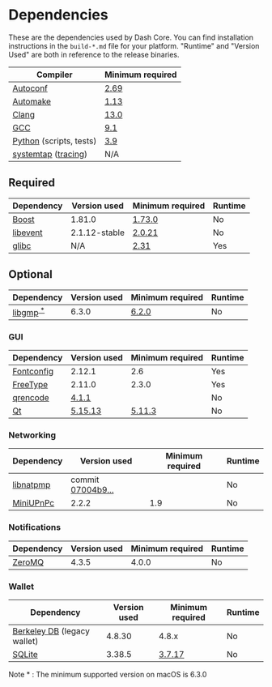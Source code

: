 # Dependencies

These are the dependencies used by Dash Core.
You can find installation instructions in the `build-*.md` file for your platform.
"Runtime" and "Version Used" are both in reference to the release binaries.

| Compiler | Minimum required |
| --- | --- |
| [Autoconf](https://www.gnu.org/software/autoconf/) | [2.69](https://github.com/bitcoin/bitcoin/pull/17769) |
| [Automake](https://www.gnu.org/software/automake/) | [1.13](https://github.com/bitcoin/bitcoin/pull/18290) |
| [Clang](https://clang.llvm.org) | [13.0](https://github.com/bitcoin/bitcoin/pull/28210) |
| [GCC](https://gcc.gnu.org) | [9.1](https://github.com/bitcoin/bitcoin/pull/27662) |
| [Python](https://www.python.org) (scripts, tests) | [3.9](https://github.com/bitcoin/bitcoin/pull/28211) |
| [systemtap](https://sourceware.org/systemtap/) ([tracing](tracing.md))| N/A |

## Required

| Dependency | Version used | Minimum required | Runtime |
| --- | --- | --- | --- |
| [Boost](https://www.boost.org/users/download/) | 1.81.0 | [1.73.0](https://github.com/bitcoin/bitcoin/pull/29066) | No |
| [libevent](https://github.com/libevent/libevent/releases) | 2.1.12-stable | [2.0.21](https://github.com/bitcoin/bitcoin/pull/18676) | No |
| [glibc](https://www.gnu.org/software/libc/) | N/A | [2.31](https://github.com/bitcoin/bitcoin/pull/29987) | Yes |

## Optional

| Dependency | Version used | Minimum required | Runtime |
| --- | --- | --- | --- |
| [libgmp](https://gmplib.org/download/gmp/)<sup>[ \* ](#note1)</sup> | 6.3.0 | [6.2.0](https://github.com/dashpay/bls-signatures/pull/92) | No |

### GUI
| Dependency | Version used | Minimum required | Runtime |
| --- | --- | --- | --- |
| [Fontconfig](https://www.freedesktop.org/wiki/Software/fontconfig/) | 2.12.1 | 2.6 | Yes |
| [FreeType](https://freetype.org) | 2.11.0 | 2.3.0 | Yes |
| [qrencode](https://fukuchi.org/works/qrencode/) | [4.1.1](https://fukuchi.org/works/qrencode) | | No |
| [Qt](https://www.qt.io) | [5.15.13](https://download.qt.io/official_releases/qt/) | [5.11.3](https://github.com/bitcoin/bitcoin/pull/24132) | No |

### Networking
| Dependency | Version used | Minimum required | Runtime |
| --- | --- | --- | --- |
| [libnatpmp](https://github.com/miniupnp/libnatpmp/) | commit [07004b9...](https://github.com/miniupnp/libnatpmp/tree/07004b97cf691774efebe70404cf22201e4d330d) | | No |
| [MiniUPnPc](https://miniupnp.tuxfamily.org/) | 2.2.2 | 1.9 | No |

### Notifications
| Dependency | Version used | Minimum required | Runtime |
| --- | --- | --- | --- |
| [ZeroMQ](https://zeromq.org) | 4.3.5 | 4.0.0 | No |

### Wallet
| Dependency | Version used | Minimum required | Runtime |
| --- | --- | --- | --- |
| [Berkeley DB](https://www.oracle.com/technetwork/database/database-technologies/berkeleydb/downloads/index.html) (legacy wallet) | 4.8.30 | 4.8.x | No |
| [SQLite](https://sqlite.org) | 3.38.5 | [3.7.17](https://github.com/bitcoin/bitcoin/pull/19077) | No |

<a name="note1">Note \*</a> : The minimum supported version on macOS is 6.3.0
